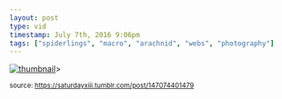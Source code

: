 ```yaml
---
layout: post
type: vid
timestamp: July 7th, 2016 9:06pm
tags: ["spiderlings", "macro", "arachnid", "webs", "photography"]
---
```

[![thumbnail](http://i3.ytimg.com/vi/6NTFNosbypk/hqdefault.jpg)](https://www.youtube.com/watch?v=6NTFNosbypk)>
  
<small>source: https://saturdayxiii.tumblr.com/post/147074401479</small>